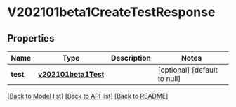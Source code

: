 # V202101beta1CreateTestResponse
## Properties

Name | Type | Description | Notes
------------ | ------------- | ------------- | -------------
**test** | [**v202101beta1Test**](v202101beta1Test.md) |  | [optional] [default to null]

[[Back to Model list]](../README.md#documentation-for-models) [[Back to API list]](../README.md#documentation-for-api-endpoints) [[Back to README]](../README.md)

